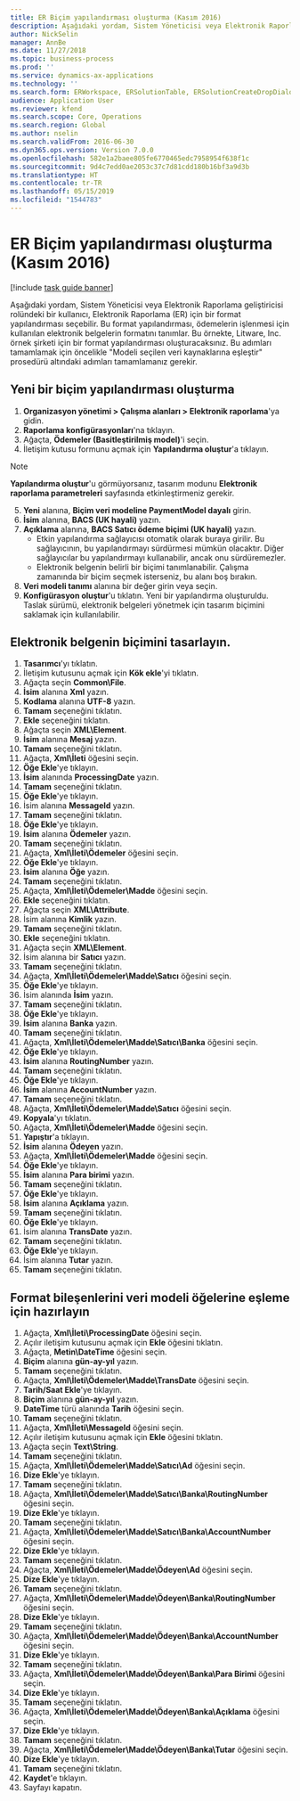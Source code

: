 ```yaml
---
title: ER Biçim yapılandırması oluşturma (Kasım 2016)
description: Aşağıdaki yordam, Sistem Yöneticisi veya Elektronik Raporlama geliştiricisi rolündeki bir kullanıcı, Elektronik Raporlama (ER) için bir format yapılandırması seçebilir.
author: NickSelin
manager: AnnBe
ms.date: 11/27/2018
ms.topic: business-process
ms.prod: ''
ms.service: dynamics-ax-applications
ms.technology: ''
ms.search.form: ERWorkspace, ERSolutionTable, ERSolutionCreateDropDialog, EROperationDesigner, ERComponentTypeDropDialog
audience: Application User
ms.reviewer: kfend
ms.search.scope: Core, Operations
ms.search.region: Global
ms.author: nselin
ms.search.validFrom: 2016-06-30
ms.dyn365.ops.version: Version 7.0.0
ms.openlocfilehash: 582e1a2baee805fe6770465edc7958954f638f1c
ms.sourcegitcommit: 9d4c7edd0ae2053c37c7d81cdd180b16bf3a9d3b
ms.translationtype: HT
ms.contentlocale: tr-TR
ms.lasthandoff: 05/15/2019
ms.locfileid: "1544783"
---
```

# <a name="er-create-a-format-configuration-november-2016"></a>ER Biçim yapılandırması oluşturma (Kasım 2016)

[!include [task guide banner](../../includes/task-guide-banner.md)]

Aşağıdaki yordam, Sistem Yöneticisi veya Elektronik Raporlama geliştiricisi rolündeki bir kullanıcı, Elektronik Raporlama (ER) için bir format yapılandırması seçebilir. Bu format yapılandırması, ödemelerin işlenmesi için kullanılan elektronik belgelerin formatını tanımlar. Bu örnekte, Litware, Inc. örnek şirketi için bir format yapılandırması oluşturacaksınız. Bu adımları tamamlamak için öncelikle "Modeli seçilen veri kaynaklarına eşleştir" prosedürü altındaki adımları tamamlamanız gerekir.


## <a name="create-a-new-format-configuration"></a>Yeni bir biçim yapılandırması oluşturma
1. **Organizasyon yönetimi > Çalışma alanları > Elektronik raporlama**'ya gidin.
2. **Raporlama konfigürasyonları**'na tıklayın.
3. Ağaçta, **Ödemeler (Basitleştirilmiş model)**'i seçin.
4. İletişim kutusu formunu açmak için **Yapılandırma oluştur**'a tıklayın.

 > [!NOTE]
 > **Yapılandırma oluştur**'u görmüyorsanız, tasarım modunu **Elektronik raporlama parametreleri** sayfasında etkinleştirmeniz gerekir. 
 
5. **Yeni** alanına, **Biçim veri modeline PaymentModel dayalı** girin.
6. **İsim** alanına, **BACS (UK hayali)** yazın.
7. **Açıklama** alanına, **BACS Satıcı ödeme biçimi (UK hayali)** yazın.
    * Etkin yapılandırma sağlayıcısı otomatik olarak buraya girilir. Bu sağlayıcının, bu yapılandırmayı sürdürmesi mümkün olacaktır. Diğer sağlayıcılar bu yapılandırmayı kullanabilir, ancak onu sürdüremezler.  
    * Elektronik belgenin belirli bir biçimi tanımlanabilir. Çalışma zamanında bir biçim seçmek isterseniz, bu alanı boş bırakın.  
8. **Veri modeli tanımı** alanına bir değer girin veya seçin.
9. **Konfigürasyon oluştur**'u tıklatın. Yeni bir yapılandırma oluşturuldu. Taslak sürümü, elektronik belgeleri yönetmek için tasarım biçimini saklamak için kullanılabilir.  

## <a name="design-the-format-of-an-electronic-document"></a>Elektronik belgenin biçimini tasarlayın.
1. **Tasarımcı**'yı tıklatın.
2. İletişim kutusunu açmak için **Kök ekle**'yi tıklatın.
3. Ağaçta seçin **Common\File**.
4. **İsim** alanına **Xml** yazın.
5. **Kodlama** alanına **UTF-8** yazın.
6. **Tamam** seçeneğini tıklatın.
7. **Ekle** seçeneğini tıklatın.
8. Ağaçta seçin **XML\Element**.
9. **İsim** alanına **Mesaj** yazın.
10. **Tamam** seçeneğini tıklatın.
11. Ağaçta, **Xml\İleti** öğesini seçin.
12. **Öğe Ekle**'ye tıklayın.
13. **İsim** alanında **ProcessingDate** yazın.
14. **Tamam** seçeneğini tıklatın.
15. **Öğe Ekle**'ye tıklayın.
16. İsim alanına **MessageId** yazın.
17. **Tamam** seçeneğini tıklatın.
18. **Öğe Ekle**'ye tıklayın.
19. **İsim** alanına **Ödemeler** yazın.
20. **Tamam** seçeneğini tıklatın.
21. Ağaçta, **Xml\İleti\Ödemeler** öğesini seçin.
22. **Öğe Ekle**'ye tıklayın.
23. **İsim** alanına **Öğe** yazın.
24. **Tamam** seçeneğini tıklatın.
25. Ağaçta, **Xml\İleti\Ödemeler\Madde** öğesini seçin.
26. **Ekle** seçeneğini tıklatın.
27. Ağaçta seçin **XML\Attribute**.
28. İsim alanına **Kimlik** yazın.
29. **Tamam** seçeneğini tıklatın.
30. **Ekle** seçeneğini tıklatın.
31. Ağaçta seçin **XML\Element**.
32. İsim alanına bir **Satıcı** yazın.
33. **Tamam** seçeneğini tıklatın.
34. Ağaçta, **Xml\İleti\Ödemeler\Madde\Satıcı** öğesini seçin.
35. **Öğe Ekle**'ye tıklayın.
36. İsim alanında **İsim** yazın.
37. **Tamam** seçeneğini tıklatın.
38. **Öğe Ekle**'ye tıklayın.
39. **İsim** alanına **Banka** yazın.
40. **Tamam** seçeneğini tıklatın.
41. Ağaçta, **Xml\İleti\Ödemeler\Madde\Satıcı\Banka** öğesini seçin.
42. **Öğe Ekle**'ye tıklayın.
43. **İsim** alanına **RoutingNumber** yazın.
44. **Tamam** seçeneğini tıklatın.
45. **Öğe Ekle**'ye tıklayın.
46. **İsim** alanına **AccountNumber** yazın.
47. **Tamam** seçeneğini tıklatın.
48. Ağaçta, **Xml\İleti\Ödemeler\Madde\Satıcı** öğesini seçin.
49. **Kopyala**'yı tıklatın.
50. Ağaçta, **Xml\İleti\Ödemeler\Madde** öğesini seçin.
51. **Yapıştır**'a tıklayın.
52. **İsim** alanına **Ödeyen** yazın.
53. Ağaçta, **Xml\İleti\Ödemeler\Madde** öğesini seçin.
54. **Öğe Ekle**'ye tıklayın.
55. **İsim** alanına **Para birimi** yazın.
56. **Tamam** seçeneğini tıklatın.
57. **Öğe Ekle**'ye tıklayın.
58. **İsim** alanına **Açıklama** yazın.
59. **Tamam** seçeneğini tıklatın.
60. **Öğe Ekle**'ye tıklayın.
61. İsim alanına **TransDate** yazın.
62. **Tamam** seçeneğini tıklatın.
63. **Öğe Ekle**'ye tıklayın.
64. İsim alanına **Tutar** yazın.
65. **Tamam** seçeneğini tıklatın.

## <a name="prepare-format-components-for-mapping-to-data-model-elements"></a>Format bileşenlerini veri modeli öğelerine eşleme için hazırlayın
1. Ağaçta, **Xml\İleti\ProcessingDate** öğesini seçin.
2. Açılır iletişim kutusunu açmak için **Ekle** öğesini tıklatın.
3. Ağaçta, **Metin\DateTime** öğesini seçin.
4. **Biçim** alanına **gün-ay-yıl** yazın.
5. **Tamam** seçeneğini tıklatın.
6. Ağaçta, **Xml\İleti\Ödemeler\Madde\TransDate** öğesini seçin.
7. **Tarih/Saat Ekle**'ye tıklayın.
8. **Biçim** alanına **gün-ay-yıl** yazın.
9. **DateTime** türü alanında **Tarih** öğesini seçin.
10. **Tamam** seçeneğini tıklatın.
11. Ağaçta, **Xml\İleti\MessageId** öğesini seçin.
12. Açılır iletişim kutusunu açmak için **Ekle** öğesini tıklatın.
13. Ağaçta seçin **Text\String**.
14. **Tamam** seçeneğini tıklatın.
15. Ağaçta, **Xml\İleti\Ödemeler\Madde\Satıcı\Ad** öğesini seçin.
16. **Dize Ekle**'ye tıklayın.
17. **Tamam** seçeneğini tıklatın.
18. Ağaçta, **Xml\İleti\Ödemeler\Madde\Satıcı\Banka\RoutingNumber** öğesini seçin.
19. **Dize Ekle**'ye tıklayın.
20. **Tamam** seçeneğini tıklatın.
21. Ağaçta, **Xml\İleti\Ödemeler\Madde\Satıcı\Banka\AccountNumber** öğesini seçin.
22. **Dize Ekle**'ye tıklayın.
23. **Tamam** seçeneğini tıklatın.
24. Ağaçta, **Xml\İleti\Ödemeler\Madde\Ödeyen\Ad** öğesini seçin.
25. **Dize Ekle**'ye tıklayın.
26. **Tamam** seçeneğini tıklatın.
27. Ağaçta, **Xml\İleti\Ödemeler\Madde\Ödeyen\Banka\RoutingNumber** öğesini seçin.
28. **Dize Ekle**'ye tıklayın.
29. **Tamam** seçeneğini tıklatın.
30. Ağaçta, **Xml\İleti\Ödemeler\Madde\Ödeyen\Banka\AccountNumber** öğesini seçin.
31. **Dize Ekle**'ye tıklayın.
32. **Tamam** seçeneğini tıklatın.
33. Ağaçta, **Xml\İleti\Ödemeler\Madde\Ödeyen\Banka\Para Birimi** öğesini seçin.
34. **Dize Ekle**'ye tıklayın.
35. **Tamam** seçeneğini tıklatın.
36. Ağaçta, **Xml\İleti\Ödemeler\Madde\Ödeyen\Banka\Açıklama** öğesini seçin.
37. **Dize Ekle**'ye tıklayın.
38. **Tamam** seçeneğini tıklatın.
39. Ağaçta, **Xml\İleti\Ödemeler\Madde\Ödeyen\Banka\Tutar** öğesini seçin.
40. **Dize Ekle**'ye tıklayın.
41. **Tamam** seçeneğini tıklatın.
42. **Kaydet**'e tıklayın.
43. Sayfayı kapatın.

